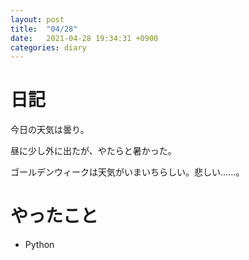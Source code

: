 ```yaml
---
layout: post
title:  "04/28"
date:   2021-04-28 19:34:31 +0900
categories: diary
---
```

# 日記

今日の天気は曇り。

昼に少し外に出たが、やたらと暑かった。

ゴールデンウィークは天気がいまいちらしい。悲しい......。

# やったこと

- Python